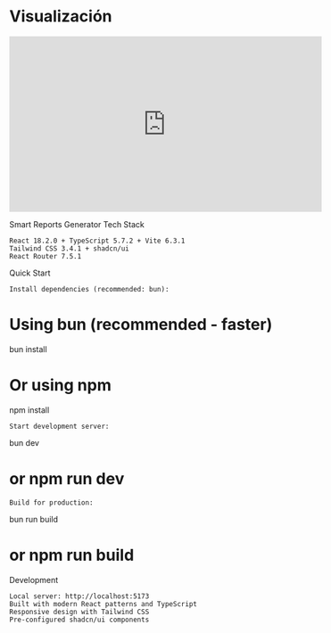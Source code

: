 
# Visualización
<iframe width="560" height="315" src="https://www.youtube.com/embed/qNka6kqMOTI?si=av_pIs_rDDrO_6Ww" title="YouTube video player" frameborder="0" allow="accelerometer; autoplay; clipboard-write; encrypted-media; gyroscope; picture-in-picture; web-share" referrerpolicy="strict-origin-when-cross-origin" allowfullscreen></iframe>

Smart Reports Generator
Tech Stack

    React 18.2.0 + TypeScript 5.7.2 + Vite 6.3.1
    Tailwind CSS 3.4.1 + shadcn/ui
    React Router 7.5.1

Quick Start

    Install dependencies (recommended: bun):

# Using bun (recommended - faster)
bun install

# Or using npm
npm install

    Start development server:

bun dev
# or npm run dev

    Build for production:

bun run build
# or npm run build

Development

    Local server: http://localhost:5173
    Built with modern React patterns and TypeScript
    Responsive design with Tailwind CSS
    Pre-configured shadcn/ui components

